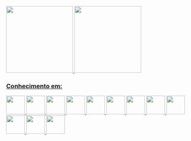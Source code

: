 <div>
   <a href="https://github.com/mayconrambo/mayconrambo">
   <img height="180em" src="https://github-readme-stats.vercel.app/api?username=mayconrambo&show_icons=true&theme=dracula" />
   <img height="180em" src="https://github-readme-stats.vercel.app/api/top-langs/?username=mayconrambo&layout=compact&theme=dracula" />
</div>
  
  <div>
    <h3>Conhecimento em:</h3>
       <img height="50em" src="https://cdn.jsdelivr.net/gh/devicons/devicon/icons/html5/html5-plain-wordmark.svg" />
       <img height="50em" src="https://cdn.jsdelivr.net/gh/devicons/devicon/icons/css3/css3-plain-wordmark.svg" />
       <img height="50em" src="https://cdn.jsdelivr.net/gh/devicons/devicon@latest/icons/tailwindcss/tailwindcss-original-wordmark.svg" />
       <img height="50em" src="https://cdn.jsdelivr.net/gh/devicons/devicon/icons/javascript/javascript-plain.svg" />
       <img height="50em" src="https://cdn.jsdelivr.net/gh/devicons/devicon/icons/react/react-original-wordmark.svg" />
       <img height="50em" src="https://cdn.jsdelivr.net/gh/devicons/devicon/icons/typescript/typescript-plain.svg" />
       <img height="50em" src="https://cdn.jsdelivr.net/gh/devicons/devicon/icons/azure/azure-original-wordmark.svg" />
       <img height="50em" src="https://cdn.jsdelivr.net/gh/devicons/devicon/icons/git/git-plain.svg" />
       <img height="50em" src="https://cdn.jsdelivr.net/gh/devicons/devicon/icons/java/java-original-wordmark.svg" />
       <img height="50em" src="https://cdn.jsdelivr.net/gh/devicons/devicon@latest/icons/fastify/fastify-original.svg" />
       <img height="50em" src="https://cdn.jsdelivr.net/gh/devicons/devicon@latest/icons/nodejs/nodejs-plain-wordmark.svg" />    
       <img height="50em" src="https://cdn.jsdelivr.net/gh/devicons/devicon@latest/icons/nextjs/nextjs-original-wordmark.svg" />
  </div>
